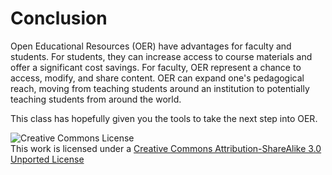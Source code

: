 # Conclusion

Open Educational Resources (OER) have advantages for faculty and students. For students, they can increase access to course materials and offer a significant cost savings. For faculty, OER represent a chance to access, modify, and share content. OER can expand one's pedagogical reach, moving from teaching students around an institution to potentially teaching students from around the world.

This class has hopefully given you the tools to take the next step into OER.

![Creative Commons License](http://i.creativecommons.org/l/by-sa/3.0/88x31.png)  
This work is licensed under a [Creative Commons Attribution-ShareAlike 3.0 Unported License](http://creativecommons.org/licenses/by-sa/3.0/deed.en_US)
